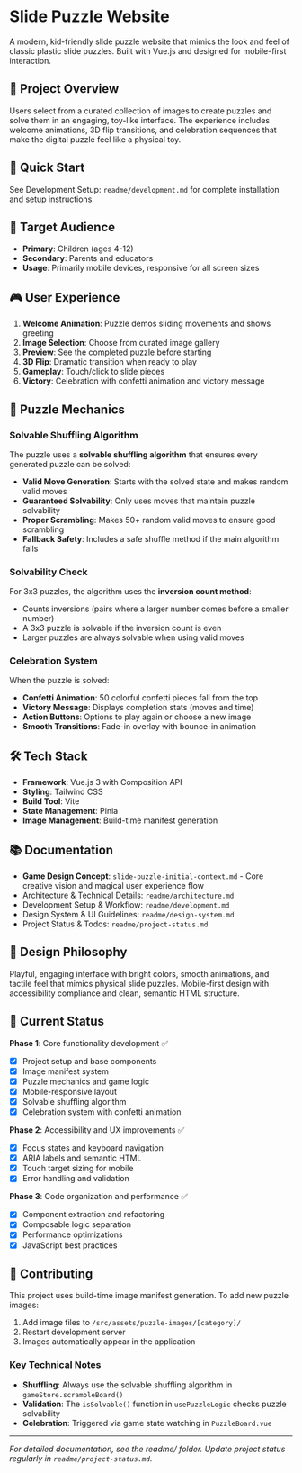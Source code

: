 # Slide Puzzle Website

A modern, kid-friendly slide puzzle website that mimics the look and feel of classic plastic slide puzzles. Built with Vue.js and designed for mobile-first interaction.

## 🎯 Project Overview

Users select from a curated collection of images to create puzzles and solve them in an engaging, toy-like interface. The experience includes welcome animations, 3D flip transitions, and celebration sequences that make the digital puzzle feel like a physical toy.

## 🚀 Quick Start

See Development Setup: `readme/development.md` for complete installation and setup instructions.

## 📱 Target Audience

- **Primary**: Children (ages 4-12)
- **Secondary**: Parents and educators
- **Usage**: Primarily mobile devices, responsive for all screen sizes

## 🎮 User Experience

1. **Welcome Animation**: Puzzle demos sliding movements and shows greeting
2. **Image Selection**: Choose from curated image gallery
3. **Preview**: See the completed puzzle before starting
4. **3D Flip**: Dramatic transition when ready to play
5. **Gameplay**: Touch/click to slide pieces
6. **Victory**: Celebration with confetti animation and victory message

## 🧩 Puzzle Mechanics

### Solvable Shuffling Algorithm
The puzzle uses a **solvable shuffling algorithm** that ensures every generated puzzle can be solved:

- **Valid Move Generation**: Starts with the solved state and makes random valid moves
- **Guaranteed Solvability**: Only uses moves that maintain puzzle solvability
- **Proper Scrambling**: Makes 50+ random valid moves to ensure good scrambling
- **Fallback Safety**: Includes a safe shuffle method if the main algorithm fails

### Solvability Check
For 3x3 puzzles, the algorithm uses the **inversion count method**:
- Counts inversions (pairs where a larger number comes before a smaller number)
- A 3x3 puzzle is solvable if the inversion count is even
- Larger puzzles are always solvable when using valid moves

### Celebration System
When the puzzle is solved:
- **Confetti Animation**: 50 colorful confetti pieces fall from the top
- **Victory Message**: Displays completion stats (moves and time)
- **Action Buttons**: Options to play again or choose a new image
- **Smooth Transitions**: Fade-in overlay with bounce-in animation

## 🛠 Tech Stack

- **Framework**: Vue.js 3 with Composition API
- **Styling**: Tailwind CSS
- **Build Tool**: Vite
- **State Management**: Pinia
- **Image Management**: Build-time manifest generation

## 📚 Documentation

- **Game Design Concept**: `slide-puzzle-initial-context.md` - Core creative vision and magical user experience flow
- Architecture & Technical Details: `readme/architecture.md`
- Development Setup & Workflow: `readme/development.md`
- Design System & UI Guidelines: `readme/design-system.md`
- Project Status & Todos: `readme/project-status.md`

## 🎨 Design Philosophy

Playful, engaging interface with bright colors, smooth animations, and tactile feel that mimics physical slide puzzles. Mobile-first design with accessibility compliance and clean, semantic HTML structure.

## 📝 Current Status

**Phase 1**: Core functionality development ✅
- [x] Project setup and base components
- [x] Image manifest system
- [x] Puzzle mechanics and game logic
- [x] Mobile-responsive layout
- [x] Solvable shuffling algorithm
- [x] Celebration system with confetti animation

**Phase 2**: Accessibility and UX improvements ✅
- [x] Focus states and keyboard navigation
- [x] ARIA labels and semantic HTML
- [x] Touch target sizing for mobile
- [x] Error handling and validation

**Phase 3**: Code organization and performance ✅
- [x] Component extraction and refactoring
- [x] Composable logic separation
- [x] Performance optimizations
- [x] JavaScript best practices

## 🤝 Contributing

This project uses build-time image manifest generation. To add new puzzle images:
1. Add image files to `/src/assets/puzzle-images/[category]/`
2. Restart development server
3. Images automatically appear in the application

### Key Technical Notes
- **Shuffling**: Always use the solvable shuffling algorithm in `gameStore.scrambleBoard()`
- **Validation**: The `isSolvable()` function in `usePuzzleLogic` checks puzzle solvability
- **Celebration**: Triggered via game state watching in `PuzzleBoard.vue`

---

*For detailed documentation, see the readme/ folder. Update project status regularly in `readme/project-status.md`.*